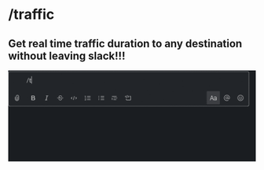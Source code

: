 # /traffic

## Get real time traffic duration to any destination without leaving slack!!!

![demo](demo/animated.gif)

